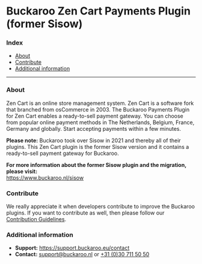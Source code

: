 # Buckaroo Zen Cart Payments Plugin (former Sisow)

### Index
- [About](#about)
- [Contribute](#contribute)
- [Additional information](#additional-information)
---

### About

Zen Cart is an online store management system. Zen Cart is a software fork that branched from osCommerce in 2003.
The Buckaroo Payments Plugin for Zen Cart enables a ready-to-sell payment gateway. You can choose from popular online payment methods in The Netherlands, Belgium, France, Germany and globally. Start accepting payments within a few minutes.

**Please note:** Buckaroo took over Sisow in 2021 and thereby all of their plugins. This Zen Cart plugin is the former Sisow version and it contains a ready-to-sell payment gateway for Buckaroo.

**For more information about the former Sisow plugin and the migration, please visit:** <br>https://www.buckaroo.nl/sisow

### Contribute
We really appreciate it when developers contribute to improve the Buckaroo plugins.
If you want to contribute as well, then please follow our [Contribution Guidelines](CONTRIBUTING.md).

### Additional information
- **Support:** https://support.buckaroo.eu/contact
- **Contact:** [support@buckaroo.nl](mailto:support@buckaroo.nl) or [+31 (0)30 711 50 50](tel:+310307115050)

